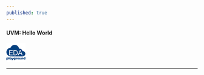 ```yaml
---
published: true
---
```

#### UVM: Hello World

[![uvm_hello_world](https://github.com/Adil3495/adil3495.github.io/blob/master/images/eda_logo.png?raw=true)](https://edaplayground.com/x/CRTB)

--------------------------------------------------------------------------------------------
